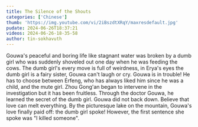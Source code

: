 ```yaml
---
title: The Silence of the Shouts
categories: ['Chinese']
thumb: 'https://img.youtube.com/vi/2iBszdtXRqY/maxresdefault.jpg'
pudate: 2024-06-26T18:37:21
videos: 2024-06-26-18-35-58
author: tin-sokhavuth
---
```

Gouwa's peaceful and boring life like stagnant water was broken by a dumb girl who was suddenly shoveled out one day when he was feeding the cows. The dumb girl's every move is full of weirdness, in Erya's eyes the dumb girl is a fairy sister, Gouwa can't laugh or cry. Gouwa is in trouble! He has to choose between Erfeng, who has always liked him since he was a child, and the mute girl. Zhou Gong'an began to intervene in the investigation but it has been fruitless. Through the doctor Gouwa, he learned the secret of the dumb girl. Gouwa did not back down. Believe that love can melt everything. By the picturesque lake on the mountain, Gouwa's love finally paid off: the dumb girl spoke! However, the first sentence she spoke was "I killed someone".